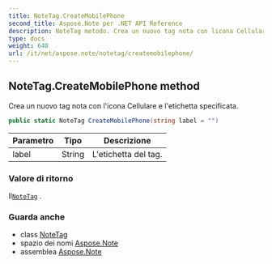 ```yaml
---
title: NoteTag.CreateMobilePhone
second_title: Aspose.Note per .NET API Reference
description: NoteTag metodo. Crea un nuovo tag nota con licona Cellulare e letichetta specificata.
type: docs
weight: 640
url: /it/net/aspose.note/notetag/createmobilephone/
---
```

## NoteTag.CreateMobilePhone method

Crea un nuovo tag nota con l'icona Cellulare e l'etichetta specificata.

```csharp
public static NoteTag CreateMobilePhone(string label = "")
```

| Parametro | Tipo | Descrizione |
| --- | --- | --- |
| label | String | L'etichetta del tag. |

### Valore di ritorno

Il[`NoteTag`](../) .

### Guarda anche

* class [NoteTag](../)
* spazio dei nomi [Aspose.Note](../../notetag/)
* assemblea [Aspose.Note](../../../)


